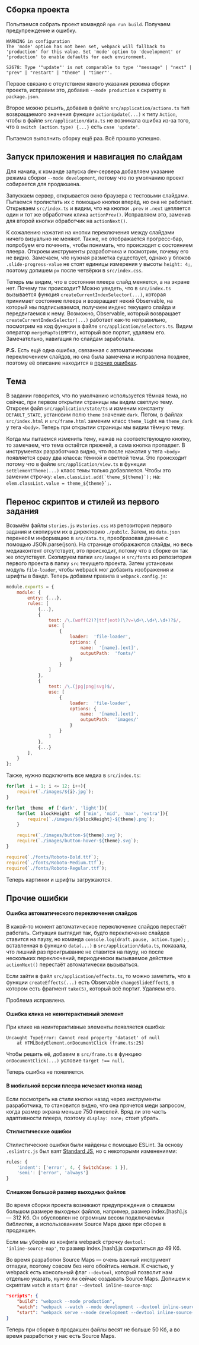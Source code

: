 ## Сборка проекта
Попытаемся собрать проект командой ```npm run build```. Получаем предупреждение и ошибку. 
```
WARNING in configuration
The 'mode' option has not been set, webpack will fallback to 'production' for this value. Set 'mode' option to 'development' or 'production' to enable defaults for each environment.

S2678: Type '"update"' is not comparable to type '"message" | "next" | "prev" | "restart" | "theme" | "timer"'.
```
Первое связано с отсутствием явного указания режима сборки проекта, исправим это, добавив ``‑‑mode production`` к скрипту в ``package.json``.

Второе можно решить, добавив в файле ```src/application/actions.ts``` тип возвращаемого значения функции ``actionUpdate(...)`` к типу ``Action``, чтобы в файле ``src/application/data.ts`` не возникала ошибка из-за того, что в ``switch (action.type) {...}`` есть ``case 'update'``.

Пытаемся выполнить сборку ещё раз. Всё прошло успешно.

## Запуск приложения и навигация по слайдам
Для начала, к команде запуска dev-сервера добавляем указание режима сборки ``‑‑mode development``, потому что по умолчанию проект собирается для продакшена.

Запускаем сервер, открывается окно браузера с тестовыми слайдами. Пытаемся пролистать их с помощью кнопки вперёд, но она не работает. Открываем ``src/index.ts`` и видим, что на кнопки ``.prev`` и ``.next`` цепляется один и тот же обработчик клика ``actionPrev()``. Исправляем это, заменив для второй кнопки обработчик на ``actionNext()``. 

К сожалению нажатия на кнопки переключения между слайдами ничего визуально не меняют. Также, не отображается прогресс-бар, попробуем его починить, чтобы понимать, что происходит с состоянием плеера. Откроем инструменты разработчика и посмотрим, почему его не видно. Замечаем, что нужная разметка существует, однако у блоков ``.slide-progress-value`` не стоят единицы измерения у высоты ``height: 4;``, поэтому допишем ``px`` после четвёрки в ``src/index.css``. 

Теперь мы видим, что в состоянии плеера слайд меняется, а на экране нет.
Почему так происходит? Можно увидеть, что в ``src/index.ts`` вызывается функция ``createCurrentIndexSelector(...)``, которая принимает состояние плеера и возвращает некий Observable, на который мы подписываемся, получаем индекс текущего слайда и передвигаемся к нему. Возможно, Observable, который возвращает ``createCurrentIndexSelector(...)`` работает как-то неправильно, посмотрим на код функции в файле ``src/application/selectors.ts``. Видим оператор ``mergeMapTo(EMPTY)``, который все портит, удаляем его. Замечательно, навигация по слайдам заработала.

**P.S.** Есть ещё одна ошибка, связанная с автоматическим переключением слайдов, но она была замечена и исправлена позднее, поэтому её описание находится в [прочих ошибках](#ошибка-автоматического-переключения-слайдов).

## Тема
В задании говорится, что по умолчанию используется тёмная тема, но сейчас, при первом открытии страницы мы видим светлую тему.
Откроем файл ``src/application/state/ts`` и изменим константу ``DEFAULT_STATE``, установим полю ``theme`` значение ``dark``.  Потом, в файлах ``src/index.html`` и ``src/frame.html`` заменим класс ``theme_light`` на ``theme_dark`` у тега ``<body>``. Теперь при открытии страницы мы видим тёмную тему.

Когда мы пытаемся изменить тему, нажав на соответствующую кнопку, то замечаем, что тема остаётся прежней, а сама кнопка пропадает. В инструментах разработчика видно, что после нажатия у тега ``<body>`` появляется сразу два класса: тёмной и светлой темы. Это происходит потому что в файле ``src/application/view.ts`` в функции ``setElementTheme(...)`` класс темы только добавляется.
Чтобы это заменим строчку: ``elem.classList.add(`theme_${theme}`);``
на: ``elem.classList.value = theme_${theme}`;``.

## Перенос скриптов и стилей из первого задания
Возьмём файлы ``stories.js`` и``stories.css`` из репозитория первого задания и скопируем их в директорию ``./pubilc``. Затем, из ``data.json`` перенесём информацию в ``src/data.ts``, преобразовав данные с помощью JSON.parse(json). На странице отображаются слайды, но весь медиаконтент отсутствует, это происходит, потому что в сборке он так же отсутствует. Скопируем папки ``src/images`` и ``src/fonts`` из репозитория первого проекта в папку ``src`` текущего проекта. Затем установим модуль ``file‑loader``, чтобы webpack мог добавить изображения и шрифты в бандл. Теперь добавим правила в ``webpack.config.js``:
```js
module.exports = {
    module: {
        entry: {...},
        rules: [
            {...},
            {
                test: /\.(woff(2)?|ttf|eot)(\?v=\d+\.\d+\.\d+)?$/,
                use: [
                    {
                        loader:  'file-loader',
                        options: {
                            name:  '[name].[ext]',
                            outputPath:  'fonts/'
                        }
                    }
                ]
            },
            {
                test: /\.(jpg|png|svg)$/,
                use: [
                    {
                        loader:  'file-loader',
                        options: {
                            name:  '[name].[ext]',
                            outputPath:  'images/'
                        }
                    }
                ]
            },
            {...}
        ],
    }
};
```
Также, нужно подключить все медиа в ``src/index.ts``:
```js
for(let  i = 1; i <= 12; i++){
    require(`./images/${i}.jpg`);
}

for(let  theme  of ['dark', 'light']){
    for(let  blockHeight  of ['min', 'mid', 'max', 'extra']){
        require(`./images/${blockHeight}-${theme}.png`);
    }

    require(`./images/button-${theme}.svg`);
    require(`./images/button-hover-${theme}.svg`);
}

require(`./fonts/Roboto-Bold.ttf`);
require(`./fonts/Roboto-Medium.ttf`);
require(`./fonts/Roboto-Regular.ttf`);
```
Теперь картинки и шрифты загружаются.

## Прочие ошибки
#### Ошибка автоматического переключения слайдов
В какой-то момент автоматическое переключение слайдов перестаёт работать. Ситуация выглядит так, будто переключение слайдов ставится на паузу, но команда ``console.log(draft.pause, action.type);`` , вставленная в функцию ``data(...)`` в ``src/application/data.ts``, показала, что лишний раз проигрывание не ставится на паузу, но после нескольких переключений, периодически вызываемое действие ``actionNext()`` перестаёт автоматически вызываться.

Если зайти в файл ``src/application/effects.ts``, то можно заметить, что в функции ``createEffects(...)`` есть Observable ``changeSlideEffect$``, в котором есть фрагмент ``take(5)``, который всё портит. Удаляем его.

Проблема исправлена.

#### Ошибка клика не неинтерактивный элемент
При клике на неинтерактивные элементы появляется ошибка:
```
Uncaught TypeError: Cannot read property 'dataset' of null
	at HTMLBodyElement.onDocumentClick (frame.ts:25)
```
Чтобы решить её, добавим в ``src/frame.ts`` в функцию ``onDocumentClick(...)`` условие ``target !== null``.

Теперь ошибка не появляется.

#### В мобильной версии плеера исчезает кнопка назад
Если посмотреть на стили кнопки назад через инструменты разработчика, то становится видно, что она прячется меди запросом, когда размер экрана меньше 750 пикселей. Вряд ли это часть адаптивности плеера, поэтому ``display: none;`` стоит убрать.

#### Стилистические ошибки
Стилистические ошибки были найдены с помощью ESLint. За основу ``.eslintrc.js`` был взят [Standard JS](https://standardjs.com/), но с некоторыми изменениями:
```js
rules: {
    'indent': ['error', 4, { SwitchCase: 1 }],
    'semi': ['error', 'always']
}
```
#### Слишком большой размер выходных файлов
Во время сборки проекта возникают предупреждения о слишком большом размере выходных файлов, например, размер index.[hash].js — 312 Кб. Он обусловлен не огромным весом подключаемых библиотек, а использованием Source Maps даже при сборке в продакшен.

Если мы уберём из конфига webpack строчку ``devtool: 'inline‑source‑map'``, то размер index.[hash].js сократиться до 49 Кб.

Во время разработки Source Maps — очень важный инструмент отладки, поэтому совсем без него обойтись нельзя. К счастью, у webpack есть консольный флаг ``‑‑devtool``, который позволит нам отдельно указать, нужно ли сейчас создавать Source Maps. Допишем к скриптам ``watch`` и ``start`` флаг ``--devtool inline-source-map``:
```json
"scripts": {
    "build": "webpack --mode production",
    "watch": "webpack --watch --mode development --devtool inline-source-map",
    "start": "webpack serve --mode development --devtool inline-source-map --open"
}
``` 

Теперь при сборке в продакшен файлы весят не больше 50 Кб, а во время разработки у нас есть Source Maps.